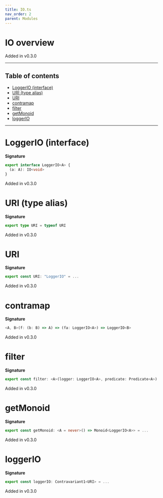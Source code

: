 ```yaml
---
title: IO.ts
nav_order: 2
parent: Modules
---
```


# IO overview

Added in v0.3.0

---

<h2 class="text-delta">Table of contents</h2>

- [LoggerIO (interface)](#loggerio-interface)
- [URI (type alias)](#uri-type-alias)
- [URI](#uri)
- [contramap](#contramap)
- [filter](#filter)
- [getMonoid](#getmonoid)
- [loggerIO](#loggerio)

---

# LoggerIO (interface)

**Signature**

```ts
export interface LoggerIO<A> {
  (a: A): IO<void>
}
```

Added in v0.3.0

# URI (type alias)

**Signature**

```ts
export type URI = typeof URI
```

Added in v0.3.0

# URI

**Signature**

```ts
export const URI: "LoggerIO" = ...
```

Added in v0.3.0

# contramap

**Signature**

```ts
<A, B>(f: (b: B) => A) => (fa: LoggerIO<A>) => LoggerIO<B>
```

Added in v0.3.0

# filter

**Signature**

```ts
export const filter: <A>(logger: LoggerIO<A>, predicate: Predicate<A>) => LoggerIO<A> = ...
```

Added in v0.3.0

# getMonoid

**Signature**

```ts
export const getMonoid: <A = never>() => Monoid<LoggerIO<A>> = ...
```

Added in v0.3.0

# loggerIO

**Signature**

```ts
export const loggerIO: Contravariant1<URI> = ...
```

Added in v0.3.0
